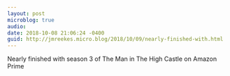 ```yaml
---
layout: post
microblog: true
audio: 
date: 2018-10-08 21:06:24 -0400
guid: http://jmreekes.micro.blog/2018/10/09/nearly-finished-with.html
---
```

Nearly finished with season 3 of The Man in The High Castle on Amazon Prime
